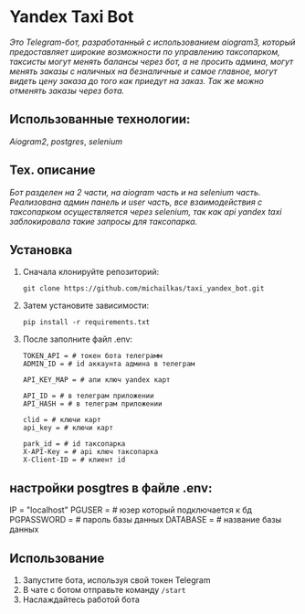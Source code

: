 # Yandex Taxi Bot

*Это Telegram-бот, разработанный с использованием aiogram3, который предоставляет широкие возможности по управлению таксопарком, таксисты могут менять балансы через бот, а не просить админа, могут менять заказы с наличных на безналичные и самое главное, могут видеть цену заказа до того как приедут на заказ. Так же можно отменять заказы через бота.*

## Использованные технологии:

*Aiogram2*, *postgres*, *selenium*

## Тех. описание

*Бот разделен на 2 части, на aiogram часть и на selenium часть. Реализована админ панель и user часть, все взаимодействия с таксопарком осуществляется через selenium, так как api yandex taxi заблокировала такие запросы для таксопарка.*

## Установка

1. Сначала клонируйте репозиторий:

   ```
   git clone https://github.com/michailkas/taxi_yandex_bot.git
   ```

2. Затем установите зависимости:

   ```
   pip install -r requirements.txt
   ```

3. После заполните файл .env:
    ```
    TOKEN_API = # токен бота телеграмм
    ADMIN_ID = # id аккаунта админа в телеграм

    API_KEY_MAP = # апи ключ yandex карт

    API_ID = # в телеграм приложении
    API_HASH = # в телеграм приложении

    clid = # ключи карт
    api_key = # ключи карт

    park_id = # id таксопарка
    X-API-Key = # api ключ таксопарка
    X-Client-ID = # клиент id
    ```

## настройки posgtres в файле .env:
IP = "localhost"
PGUSER = # юзер который подключается к бд
PGPASSWORD = # пароль базы данных
DATABASE = # название базы данных

## Использование

1. Запустите бота, используя свой токен Telegram
2. В чате с ботом отправьте команду `/start`
3. Наслаждайтесь работой бота


